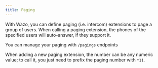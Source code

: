 ```yaml
---
title: Paging
---
```


With Wazo, you can define paging (i.e. intercom) extensions to page a group of users. When calling a
paging extension, the phones of the specified users will auto-answer, if they support it.

You can manage your paging with `/pagings` endpoints

When adding a new paging extension, the number can be any numeric value; to call it, you just need
to prefix the paging number with `*11`.
